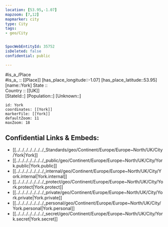 ```yaml
---
location: [53.95,-1.07] 
mapzoom: [7,12] 
mapmarker: city 
type: City
tags:
- geo/City


SpocWebEntityId: 35752
isDeleted: false
confidential: public

---
```

#is_a_/Place  
#is_a_ :: [[Place]] 
[has_place_longitude::-1.07] 
[has_place_latitude::53.95] 
[name::York] 
State ::  
Country :: [[UK]]  
[StateId::] 
[Population::] 
[Unknown::] 


```leaflet
id: York
coordinates: [[York]] 
markerFile: [[York]] 
defaultZoom: 11 
maxZoom: 18
```


## Confidential Links & Embeds: 
- [[../../../../../../../_Standards/geo/Continent/Europe/Europe~North/UK/City/York|York]] 
- [[../../../../../../../_public/geo/Continent/Europe/Europe~North/UK/City/York.public|York.public]] 
- [[../../../../../../../_internal/geo/Continent/Europe/Europe~North/UK/City/York.internal|York.internal]] 
- [[../../../../../../../_protect/geo/Continent/Europe/Europe~North/UK/City/York.protect|York.protect]] 
- [[../../../../../../../_private/geo/Continent/Europe/Europe~North/UK/City/York.private|York.private]] 
- [[../../../../../../../_personal/geo/Continent/Europe/Europe~North/UK/City/York.personal|York.personal]] 
- [[../../../../../../../_secret/geo/Continent/Europe/Europe~North/UK/City/York.secret|York.secret]] 
